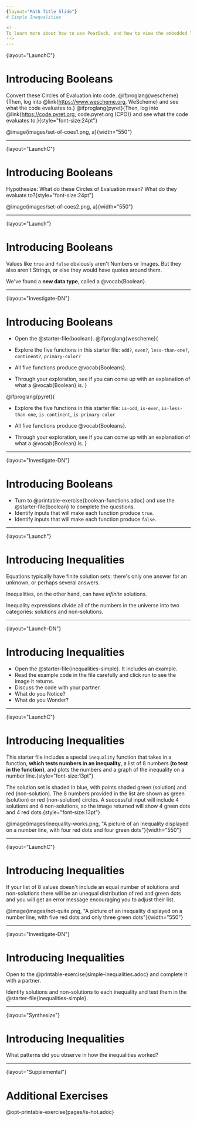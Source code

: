 ```yaml
---
{layout="Math Title Slide"}
# Simple Inequalities

<!--
To learn more about how to use PearDeck, and how to view the embedded links on these slides without going into present mode visit https://help.peardeck.com/en
-->
---
```

{layout="LaunchC"}
# Introducing Booleans 

Convert these Circles of Evaluation into code. @ifproglang{wescheme}{Then, log into @link{https://www.wescheme.org, WeScheme} and see what the code evaluates to.}
@ifproglang{pyret}{Then, log into @link{https://code.pyret.org, code.pyret.org (CPO)} and see what the code evaluates to.}{style="font-size:24pt"}

@image{images/set-of-coes1.png, a}{width="550"}


---
{layout="LaunchC"}
# Introducing Booleans 

Hypothesize: What do these Circles of Evaluation mean? What do they evaluate to?{style="font-size:24pt"}

@image{images/set-of-coes2.png, a}{width="550"}

---
{layout="Launch"}
# Introducing Booleans 

Values like `true` and `false` obviously aren't Numbers or Images. But they also aren't Strings, or else they would have quotes around them. 

We've found a __new data type__, called a @vocab{Boolean}.

---
{layout="Investigate-DN"}
# Introducing Booleans

* Open the @starter-file{boolean}.
@ifproglang{wescheme}{
* Explore the five functions in this starter file:  `odd?`, `even?`, `less-than-one?`, `continent?`, ``primary-color?``

* All five functions produce @vocab{Booleans}. 
* Through your exploration, see if you can come up with an explanation of what a @vocab{Boolean} is.
}

@ifproglang{pyret}{
* Explore the five functions in this starter file: `is-odd`, `is-even`, `is-less-than-one`, `is-continent`, ``is-primary-color``

* All five functions produce @vocab{Booleans}. 
* Through your exploration, see if you can come up with an explanation of what a @vocab{Boolean} is.
}

---
{layout="Investigate-DN"}
# Introducing Booleans 

* Turn to @printable-exercise{boolean-functions.adoc} and use the @starter-file{boolean} to complete the questions.
* Identify inputs that will make each function produce `true`.
* Identify inputs that will make each function produce `false`.

<!--
	Students will see functions on this page that they've never encountered before! But instead of answering their questions, encourage them to make a _guess_ about what they do, and then type it in to discover for themselves.
- Explicitly point out that _everything they know still works!_ They can use their reasoning about Circles of Evaluation and Contracts to figure things out.

Common Misconceptions
- Many students - especially traditionally high-achieving ones - will be very concerned about writing examples that are "wrong." The misconception here is that an expression that produces `false` is somehow _incorrect_. You can preempt this in advance, by explaining that our Boolean-producing functions _should sometimes return false_.
-->

---
{layout="Launch"}
# Introducing Inequalities

Equations typically have finite solution sets: there's only one answer for an unknown, or perhaps several answers. 

Inequalities, on the other hand, can have _infinite_ solutions.  

Inequality expressions divide all of the numbers in the universe into two categories: solutions and non-solutions.  

---
{layout="Launch-DN"}
# Introducing Inequalities

* Open the @starter-file{inequalities-simple}.  It includes an example.  
* Read the example code in the file carefully and click run to see the image it returns.  
* Discuss the code with your partner.
* What do you Notice?
* What do you Wonder?

---
{layout="LaunchC"}
# Introducing Inequalities

This starter file includes a special `inequality` function that takes in a function, __which tests numbers in an inequality__, a list of 8 numbers __(to test in the function)__, and plots the numbers and a graph of the inequality on a number line.{style="font-size:13pt"}

The solution set is shaded in blue, with points shaded green (solution) and red (non-solution). The 8 numbers provided in the list are shown as green (solution) or red (non-solution) circles. A successful input will include 4 solutions and 4 non-solutions, so the image returned will show 4 green dots and 4 red dots.{style="font-size:13pt"}

@image{images/inequality-works.png, "A picture of an inequality displayed on a number line, with four red dots and four green dots"}{width="550"}

---
{layout="LaunchC"}
# Introducing Inequalities

If your list of 8 values doesn't include an equal number of solutions and non-solutions there will be an unequal distribution of red and green dots and you will get an error message encouraging you to adjust their list.

@image{images/not-quite.png, "A picture of an inequality displayed on a number line, with five red dots and only three green dots"}{width="550"}

---
{layout="Investigate-DN"}
# Introducing Inequalities

Open to the @printable-exercise{simple-inequalities.adoc} and complete it with a partner.

Identify solutions and non-solutions to each inequality and test them in the @starter-file{inequalities-simple}.

<!--
Encourage students to use negatives, positives, fractions and decimals as they generate their lists.

In order to stop seeing the examples written into the starter file code, students can comment out the example code by adding a # in front of each of the lines they want to hide.
-->

---
{layout="Synthesize"}
# Introducing Inequalities

What patterns did you observe in how the inequalities worked?

---
{layout="Supplemental"}
# Additional Exercises

@opt-printable-exercise{pages/is-hot.adoc}
